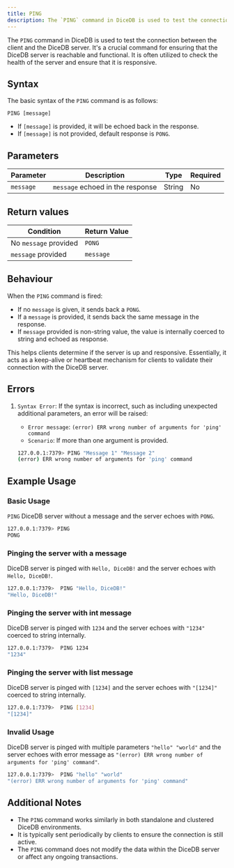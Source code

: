 ```yaml
---
title: PING
description: The `PING` command in DiceDB is used to test the connection between the client and the DiceDB server. It's a crucial command for ensuring that the DiceDB server is reachable and functional. It is often utilized to check the health of the server and ensure that it is responsive.
---
```


The `PING` command in DiceDB is used to test the connection between the client and the DiceDB server. It's a crucial command for ensuring that the DiceDB server is reachable and functional. It is often utilized to check the health of the server and ensure that it is responsive.

## Syntax

The basic syntax of the `PING` command is as follows:

```
PING [message]
```

- If `[message]` is provided, it will be echoed back in the response.
- If `[message]` is not provided, default response is `PONG`.

## Parameters

| Parameter       | Description                                      | Type    | Required |
|-----------------|--------------------------------------------------|---------|----------|
| `message`       | `message` echoed in the response                 | String  | No       |

## Return values

| Condition                                      | Return Value                                      |
|------------------------------------------------|---------------------------------------------------|
| No `message` provided                          | `PONG`                                            |
| `message` provided                             | `message`                                         |

## Behaviour

When the `PING` command is fired:

- If no `message` is given, it sends back a `PONG`.
- If a `message` is provided, it sends back the same message in the response.
- If `message` provided is non-string value, the value is internally coerced to string and echoed as response. 

This helps clients determine if the server is up and responsive. Essentially, it acts as a keep-alive or heartbeat mechanism for clients to validate their connection with the DiceDB server.

## Errors

1. `Syntax Error`: If the syntax is incorrect, such as including unexpected additional parameters, an error will be raised:

   - `Error message`: `(error) ERR wrong number of arguments for 'ping' command`
   - `Scenario`: If more than one argument is provided.

   ```bash
   127.0.0.1:7379> PING "Message 1" "Message 2"
   (error) ERR wrong number of arguments for 'ping' command
   ```

## Example Usage

### Basic Usage 

`PING` DiceDB server without a message and the server echoes with `PONG`.

```bash
127.0.0.1:7379> PING
PONG
```

### Pinging the server with a message

DiceDB server is pinged with `Hello, DiceDB!` and the server echoes with `Hello, DiceDB!`.

```bash
127.0.0.1:7379>  PING "Hello, DiceDB!"
"Hello, DiceDB!"
```

### Pinging the server with int message

DiceDB server is pinged with `1234` and the server echoes with `"1234"` coerced to string internally.

```bash
127.0.0.1:7379>  PING 1234
"1234"
```

### Pinging the server with list message

DiceDB server is pinged with `[1234]` and the server echoes with `"[1234]"` coerced to string internally.

```bash
127.0.0.1:7379>  PING [1234]
"[1234]"
```

### Invalid Usage

DiceDB server is pinged with multiple parameters `"hello" "world"` and the server echoes with error message as `"(error) ERR wrong number of arguments for 'ping' command"`.

```bash
127.0.0.1:7379>  PING "hello" "world"
"(error) ERR wrong number of arguments for 'ping' command"
```

## Additional Notes

- The `PING` command works similarly in both standalone and clustered DiceDB environments.
- It is typically sent periodically by clients to ensure the connection is still active.
- The `PING` command does not modify the data within the DiceDB server or affect any ongoing transactions.
